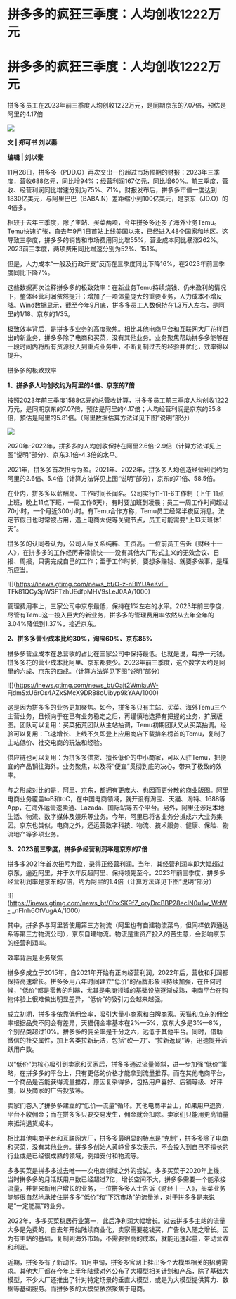 # 拼多多的疯狂三季度：人均创收1222万元

# 拼多多的疯狂三季度：人均创收1222万元

拼多多员工在2023年前三季度人均创收1222万元，是同期京东的7.07倍，预估是阿里的4.17倍

![](https://inews.gtimg.com/news_bt/ObLRKzQ0Omyzfxpoc9YoQcxGsF6aaSXj8TT3q88t5dWM8AA/1000)

**文 | 郑可书 刘以秦**

**编辑 | 刘以秦**

11月28日，拼多多（PDD.O）再次交出一份超过市场预期的财报：2023年三季度，营收688亿元，同比增94%；经营利润167亿元，同比增60%。前三季度，营收、经营利润同比增速分别为75%、71%。财报发布后，拼多多市值一度达到1830亿美元，与阿里巴巴（BABA.N）差距缩小到100亿美元，是京东（JD.O）的4倍多。

相较于去年三季度，除了主站、买菜两项，今年拼多多还多了海外业务Temu。Temu快速扩张，自去年9月1日首站上线美国以来，已经进入48个国家和地区。这导致三季度，拼多多的销售和市场费用同比增55%，营业成本同比暴涨262%。2023前三季度，两项费用同比增速分别为52%、151%。

但是，人力成本“一般及行政开支”反而在三季度同比下降16%，在2023年前三季度同比下降7%。

这些数据再次诠释拼多多的极致效率：在新业务Temu持续烧钱、仍未盈利的情况下，整体经营利润依然提升；增加了一项体量庞大的重要业务，人力成本不增反降。Wind数据显示，截至今年9月底，拼多多员工人数保持在1.3万人左右，是阿里的1/18、京东的1/35。

极致效率背后，是拼多多业务的高度聚焦。相比其他电商平台和互联网大厂花样百出的新业务，拼多多除了电商和买菜，没有其他业务。业务聚焦帮助拼多多能够在一段时间内将所有资源投入到重点业务中，不断复制过去的经验并优化，效率得以提升。

拼多多的极致效率

**1、拼多多人均创收约为阿里的4倍、京东的7倍**

按照2023年前三季度1588亿元的总营收计算，拼多多员工前三季度人均创收1222万元，是同期京东的7.07倍，预估是阿里的4.17倍；人均经营利润是京东的55.8倍，预估是阿里的5.81倍。（阿里数据估算方法详见下图“说明”部分）

![](https://inews.gtimg.com/news_bt/OSHKPxpNCrzlnJEngv05ONV1b9sO2w67FwGWYV5qHq06oAA/1000)

2020年-2022年，拼多多的人均创收保持在阿里2.6倍-2.9倍（计算方法详见上图“说明”部分）、京东3.1倍-4.3倍的水平。

2021年，拼多多首次扭亏为盈。2021年、2022年，拼多多人均创造经营利润约为阿里的2.6倍、5.4倍（计算方法详见上图“说明”部分），京东的71倍、58.5倍。

在业内，拼多多以薪酬高、工作时间长闻名。公司实行11-11-6工作制（上午
11点上班，晚上11点下班，一周工作6天），有时要加班到凌晨；员工一周工作时间超过70小时，一个月近300小时。有Temu合作方称，Temu员工经常半夜回消息。法定节假日也时常被占用，遇上电商大促等关键节点，员工可能需要“上13天班休1天”。

拼多多的认同者认为，公司人际关系纯粹、工资高。一位前员工告诉《财经十一人》，在拼多多的工作经历非常愉快——没有其他大厂形式主义的无效会议、日报、周报，只需完成自己的工作；至于工作时长，要想多赚钱、就要多做事，是理所应当。

![](https://inews.gtimg.com/news_bt/O-z-nBlYUAeKvF-
TFk81QCySpWSFTzhUEdfpMHV9sLeJ0AA/1000)

管理费用率上，三家公司中京东最低，保持在1%左右的水平。2023年前三季度，尽管有Temu这一投入巨大的新业务，拼多多的管理费用率依然从去年全年的3.04%降低到1.37%，接近京东。

**2、拼多多营业成本比约30%，淘宝60%、京东85%**

拼多多营业成本在总营收的占比在三家公司中保持最低。也就是说，每挣一元钱，拼多多花的营业成本比阿里、京东都要少。2023年前三季度，这个数字大约是阿里的六成、京东的四成。（计算方法详见下图“说明”部分）

![](https://inews.gtimg.com/news_bt/Oajt2WmiauW-
FjdmSxU6rOs4AZxSMcX9DR88oUibyp9kYAA/1000)

这是因为拼多多的业务更加聚焦。如今，拼多多只有主站、买菜、海外Temu三个主营业务，且倾向于在已有业务稳定之后，再谨慎地选择有把握的业务，扩展版图。团队可以复用：买菜拓荒团队从主站抽调，Temu初期团队又从买菜抽调。经验可以复用：飞速增长、上线不久即登上应用商店下载排名榜首的Temu，复制了主站低价、社交电商的玩法和经验。

供应链也可以复用：为拼多多供货、擅长低价的中小商家，可以入驻Temu，把便宜的产品销往海外。业务聚焦，以及将“便宜”贯彻到底的决心，带来了极致的效率。

与之形成对比的是，阿里、京东，都拥有更庞大、也因而更分散的商业版图。阿里电商业务覆盖toB和toC，在中国电商领域，就开设有淘宝、天猫、淘特、1688等App，在海外运营速卖通、Lazada、国际站等五个平台。另外，阿里还涉足本地生活、物流、数字媒体及娱乐等业务。今年，阿里已将各业务分拆成六大业务集团。京东也类似，电商之外，还运营数字科技、物流、技术服务、健康、保险、物流地产等多项业务。

**3、2023前三季度，拼多多经营利润率是京东的7倍**

拼多多2021年首次扭亏为盈，录得正经营利润。当年，其经营利润率即大幅超过京东，逼近阿里，并于次年反超阿里、保持领先至今。2023年前三季度，拼多多经营利润率是京东的7倍，约为阿里的1.4倍（计算方法详见下图“说明”部分）

![](https://inews.gtimg.com/news_bt/ObxSK9fZ_oryDrcBBP28ecIN0u1w_WdW-
_nFlnh6OtVugAA/1000)

其中，拼多多与阿里皆使用第三方物流（阿里也有自建物流菜鸟，但同样依靠通达系等第三方物流公司），京东自建物流。物流是重资产投入的苦生意，会影响京东的经营利润率。

效率背后是业务聚焦

拼多多成立于2015年，自2021年开始有正向经营利润，2022年后，营收和利润都保持高速增长。拼多多用八年时间建立“低价”的品牌形象且持续加强，在任何时候，“低价”都是零售的利器，尤其是电商领域的基础设施逐渐成熟，电商平台在购物体验上很难做出明显差异，“低价”的吸引力会越来越强。

成立初期，拼多多依靠低佣金率，吸引大量小商家和白牌商家。天猫和京东的佣金率根据品类不同会有差异，天猫佣金率基本在2%—5%，京东大多是3%—8%，个别品类超过10%。拼多多的佣金率是千分之六，远低于其他平台。同时，借助微信的社交属性，加上各类拉新玩法，包括“砍一刀”、“拉新返现”等，迅速提升活跃用户数。

以“低价”为核心吸引到卖家和买家后，拼多多通过流量倾斜，进一步加强“低价”策略，在拼多多的平台上，只有更低的价格才能拿到流量推荐。而在其他电商平台，一个商品是否能获得流量推荐，原因复杂得多，包括用户喜好、店铺等级、好评度，以及商家的广告投放等。

卖家们卷入了拼多多建立的“低价—流量”循环。其他电商平台上，如果用户退货，平台不收佣金；而在拼多多只要交易发生，佣金就会扣除。卖家们只能用更高销量来抵消退货成本。

相比其他电商平台和互联网大厂，拼多多最明显的特点是“克制”，拼多多除了电商和买菜，没有其他业务。拼多多创始人黄峥曾多次表示，不会投入到自己不擅长的行业或是已经很成熟的领域，例如支付和物流等。

多多买菜是拼多多过去唯一一次电商领域之外的尝试。多多买菜于2020年上线，当时拼多多的月活跃用户数已经超过7亿，增长空间不大，拼多多需要一个能承接流量，并带来新用户增长的业务，一位拼多多人士告诉《财经十一人》，买菜业务能够很自然地承接住拼多多“低价”和“下沉市场”的流量池，对于拼多多是来说是“一定能赢”的业务。

2022年，多多买菜稳居行业第一，此后净利润大幅增长。过去拼多多主站的流量大多是免费的，自去年开始陆续商业化，卖家需要花钱买，广告收入随之增长。因为有主站的基础，复制到海外市场，不需要很高的成本，就能迅速起量，带动营收和利润。

近期，拼多多有了新动作。11月中旬，拼多多官网上挂出多个大模型相关的招聘需求。其他大厂都在今年上半年陆续对外公布了大模型相关计划和产品，除了基础大模型，不少大厂还推出了针对特定场景的垂直大模型，或是为大模型提供算力、数据等基础服务。而拼多多的大模型依然聚焦于电商。

